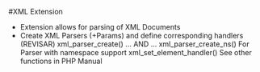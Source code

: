 #XML Extension

* Extension allows for parsing of XML Documents
* Create XML Parsers (+Params) and define corresponding handlers (REVISAR)
	xml_parser_create() ... AND ...
	xml_parser_create_ns() For Parser with namespace support
	xml_set_element_handler()	See other functions in PHP Manual